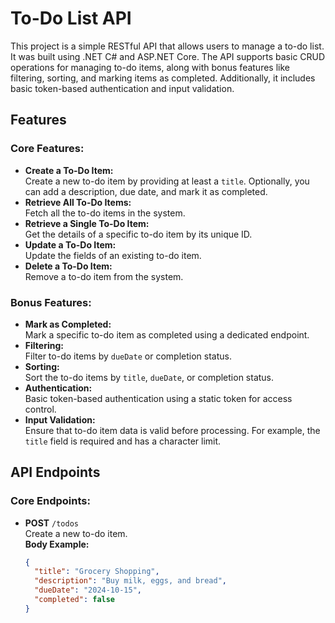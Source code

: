# To-Do List API

This project is a simple RESTful API that allows users to manage a to-do list. It was built using .NET C# and ASP.NET Core. The API supports basic CRUD operations for managing to-do items, along with bonus features like filtering, sorting, and marking items as completed. Additionally, it includes basic token-based authentication and input validation.

## Features

### Core Features:
- **Create a To-Do Item:**  
  Create a new to-do item by providing at least a `title`. Optionally, you can add a description, due date, and mark it as completed.
- **Retrieve All To-Do Items:**  
  Fetch all the to-do items in the system.
- **Retrieve a Single To-Do Item:**  
  Get the details of a specific to-do item by its unique ID.
- **Update a To-Do Item:**  
  Update the fields of an existing to-do item.
- **Delete a To-Do Item:**  
  Remove a to-do item from the system.
  
### Bonus Features:
- **Mark as Completed:**  
  Mark a specific to-do item as completed using a dedicated endpoint.
- **Filtering:**  
  Filter to-do items by `dueDate` or completion status.
- **Sorting:**  
  Sort the to-do items by `title`, `dueDate`, or completion status.
- **Authentication:**  
  Basic token-based authentication using a static token for access control.
- **Input Validation:**  
  Ensure that to-do item data is valid before processing. For example, the `title` field is required and has a character limit.

## API Endpoints

### Core Endpoints:
- **POST** `/todos`  
  Create a new to-do item.  
  **Body Example:**
  ```json
  {
    "title": "Grocery Shopping",
    "description": "Buy milk, eggs, and bread",
    "dueDate": "2024-10-15",
    "completed": false
  }
